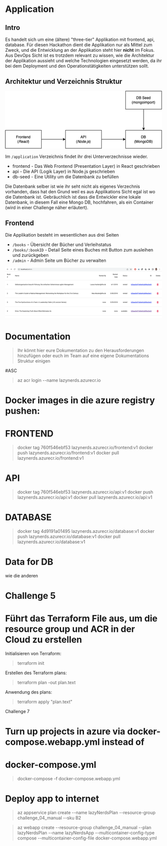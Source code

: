 # Application

## Intro

Es handelt sich um eine (ältere) "three-tier" Applikation mit frontend, api, database.
Für diesen Hackathon dient die Applikation nur als Mittel zum Zweck, und die Entwicklung an der Applikation steht hier **nicht** im Fokus. Aus DevOps Sicht ist es trotzdem relevant zu wissen, wie die Architektur der Applikation aussieht und welche Technologien eingesetzt werden, da ihr bei dem Deployment und den Operationstätigkeiten unterstützen sollt.

## Architektur und Verzeichnis Struktur

<img src="./application/docs/dobib.drawio.png">

Im `/application` Verzeichnis findet ihr drei Unterverzechnisse wieder.

- frontend - Das Web Frontend (Presentation Layer) in React geschrieben
- api - Die API (Logik Layer) in Node.js geschrieben
- db-seed - Eine Utility um die Datenbank zu befüllen

Die Datenbank selber ist wie ihr seht nicht als eigenes Verzechnis vorhanden, dass hat den Grund weil es aus Applikations Sicht egal ist wo die Datenbank ist. Gebräuchlich ist dass die Entwickler eine lokale Datenbank, in diesem Fall eine Mongo DB, hochfahren, als ein Container (wird in einer Challenge näher erläutert).

## Frontend

Die Applikation besteht im wesentlichen aus drei Seiten

- `/books` - Übersicht der Bücher und Verleihstatus
- `/books/:bookID` - Detail Seite eines Buches mit Button zum ausleihen und zurückgeben
- `/admin` - Admin Seite um Bücher zu verwalten

<img src="./application/docs/dobib.app.png">

# Documentation

> Ihr könnt hier eure Dokumentation zu den Herausforderungen hinzufügen oder euch im Team auf eine eigene Dokumentations Struktur einigen

#ASC

> az acr login --name  lazynerds.azurecr.io

# Docker images in die azure registry pushen:

# FRONTEND
> docker tag 760f546ebf53 lazynerds.azurecr.io/frontend:v1
> docker push  lazynerds.azurecr.io/frontend:v1
> docker pull  lazynerds.azurecr.io/frontend:v1

# API
> docker tag 760f546ebf53 lazynerds.azurecr.io/api:v1
> docker push  lazynerds.azurecr.io/api:v1
> docker pull  lazynerds.azurecr.io/api:v1

# DATABASE
> docker tag 4d9191a01495 lazynerds.azurecr.io/database:v1
> docker push lazynerds.azurecr.io/database:v1
> docker pull lazynerds.azurecr.io/database:v1

# Data for DB
wie die anderen


# Challenge 5
# Führt das Terraform File aus, um die resource group und ACR in der Cloud zu erstellen

Initialisieren von Terraform:
> terraform init

Erstellen des Terraform plans:
> terraform plan -out plan.text

Anwendung des plans:
> terraform apply "plan.text"

Challenge 7

# Turn up projects in azure via docker-compose.webapp.yml instead of
# docker-compose.yml

> docker-compose -f docker-compose.webapp.yml

# Deploy app to internet
> az appservice plan create --name lazyNerdsPlan --resource-group challenge_04_manual --sku B2

> az webapp create --resource-group challenge_04_manual --plan lazyNerdsPlan --name lazyNerdsApp --multicontainer-config-type compose --multicontainer-config-file docker-compose.webapp.yml

